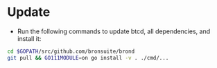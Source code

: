# Update

* Run the following commands to update btcd, all dependencies, and install it:

```bash
cd $GOPATH/src/github.com/bronsuite/brond
git pull && GO111MODULE=on go install -v . ./cmd/...
```
